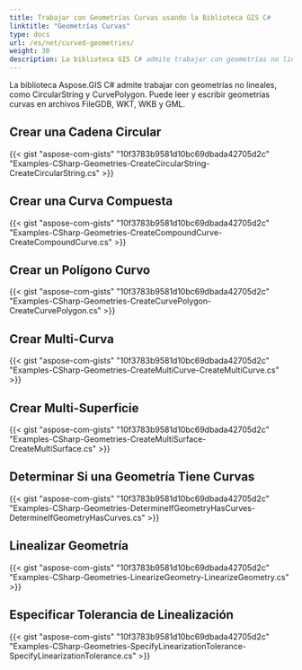 ```yaml
---
title: Trabajar con Geometrías Curvas usando la Biblioteca GIS C#
linktitle: "Geometrías Curvas"
type: docs
url: /es/net/curved-geometries/
weight: 30
description: La biblioteca GIS C# admite trabajar con geometrías no lineales, crear cadena circular, curva compuesta, polígono curvo, multi-curva, multi-superficie y determinar si una geometría tiene curvas.
---
```


La biblioteca Aspose.GIS C# admite trabajar con geometrías no lineales, como CircularString y CurvePolygon. Puede leer y escribir geometrías curvas en archivos FileGDB, WKT, WKB y GML.

## **Crear una Cadena Circular**
{{< gist "aspose-com-gists" "10f3783b9581d10bc69dbada42705d2c" "Examples-CSharp-Geometries-CreateCircularString-CreateCircularString.cs" >}}
## **Crear una Curva Compuesta**
{{< gist "aspose-com-gists" "10f3783b9581d10bc69dbada42705d2c" "Examples-CSharp-Geometries-CreateCompoundCurve-CreateCompoundCurve.cs" >}}
## **Crear un Polígono Curvo**
{{< gist "aspose-com-gists" "10f3783b9581d10bc69dbada42705d2c" "Examples-CSharp-Geometries-CreateCurvePolygon-CreateCurvePolygon.cs" >}}
## **Crear Multi-Curva**
{{< gist "aspose-com-gists" "10f3783b9581d10bc69dbada42705d2c" "Examples-CSharp-Geometries-CreateMultiCurve-CreateMultiCurve.cs" >}}
## **Crear Multi-Superficie**
{{< gist "aspose-com-gists" "10f3783b9581d10bc69dbada42705d2c" "Examples-CSharp-Geometries-CreateMultiSurface-CreateMultiSurface.cs" >}}
## **Determinar Si una Geometría Tiene Curvas**
{{< gist "aspose-com-gists" "10f3783b9581d10bc69dbada42705d2c" "Examples-CSharp-Geometries-DetermineIfGeometryHasCurves-DetermineIfGeometryHasCurves.cs" >}}
## **Linealizar Geometría**
{{< gist "aspose-com-gists" "10f3783b9581d10bc69dbada42705d2c" "Examples-CSharp-Geometries-LinearizeGeometry-LinearizeGeometry.cs" >}}
## **Especificar Tolerancia de Linealización**
{{< gist "aspose-com-gists" "10f3783b9581d10bc69dbada42705d2c" "Examples-CSharp-Geometries-SpecifyLinearizationTolerance-SpecifyLinearizationTolerance.cs" >}}
